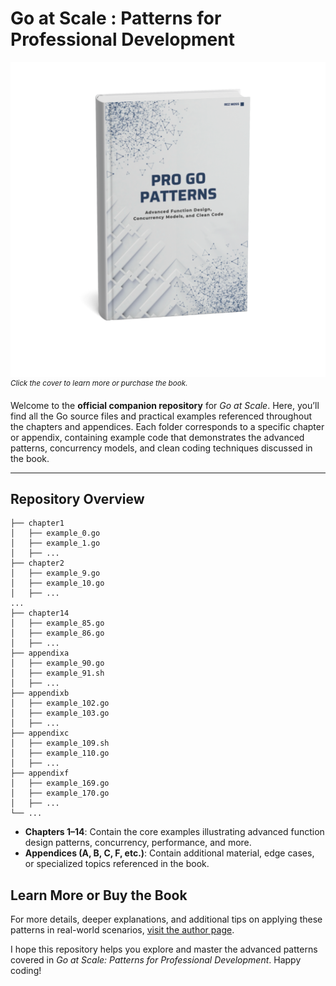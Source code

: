 # Go at Scale : Patterns for Professional Development

[![Book Cover](./cover.png)](https://www.amazon.com/author/rezmoss)  
<sup>_Click the cover to learn more or purchase the book._</sup>

Welcome to the **official companion repository** for _Go at Scale_. Here, you’ll find all the Go source files and practical examples referenced throughout the chapters and appendices. Each folder corresponds to a specific chapter or appendix, containing example code that demonstrates the advanced patterns, concurrency models, and clean coding techniques discussed in the book.

---

## Repository Overview

```
├── chapter1
│   ├── example_0.go
│   ├── example_1.go
│   ├── ...
├── chapter2
│   ├── example_9.go
│   ├── example_10.go
│   ├── ...
...
├── chapter14
│   ├── example_85.go
│   ├── example_86.go
│   ├── ...
├── appendixa
│   ├── example_90.go
│   ├── example_91.sh
│   ├── ...
├── appendixb
│   ├── example_102.go
│   ├── example_103.go
│   ├── ...
├── appendixc
│   ├── example_109.sh
│   ├── example_110.go
│   ├── ...
├── appendixf
│   ├── example_169.go
│   ├── example_170.go
│   ├── ...
└── ...
```

- **Chapters 1–14**: Contain the core examples illustrating advanced function design patterns, concurrency, performance, and more.  
- **Appendices (A, B, C, F, etc.)**: Contain additional material, edge cases, or specialized topics referenced in the book.


## Learn More or Buy the Book
For more details, deeper explanations, and additional tips on applying these patterns in real-world scenarios, [visit the author page](https://www.amazon.com/author/rezmoss).

I hope this repository helps you explore and master the advanced patterns covered in _Go at Scale: Patterns for Professional Development_. Happy coding!
